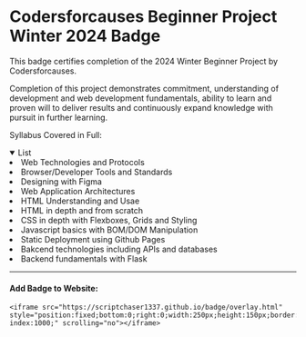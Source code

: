 # Codersforcauses Beginner Project Winter 2024 Badge

This badge certifies completion of the 2024 Winter Beginner Project by Codersforcauses.

Completion of this project demonstrates commitment, understanding of development and web development fundamentals, ability to learn and proven will to deliver results and continuously expand knowledge with pursuit in further learning. 

Syllabus Covered in Full:
<details open>
<summary>List</summary>
<li>Web Technologies and Protocols
<li>Browser/Developer Tools and Standards
<li>Designing with Figma
<li>Web Application Architectures
<li>HTML Understanding and Usae
<li>HTML in depth and from scratch
<li>CSS in depth with Flexboxes, Grids and Styling
<li>Javascript basics with BOM/DOM Manipulation
<li>Static Deployment using Github Pages
<li>Bakcend technologies including APIs and databases
<li>Backend fundamentals with Flask
</details>



-----
#### Add Badge to Website:
```
<iframe src="https://scriptchaser1337.github.io/badge/overlay.html" style="position:fixed;bottom:0;right:0;width:250px;height:150px;border:none;z-index:1000;" scrolling="no"></iframe>
```
